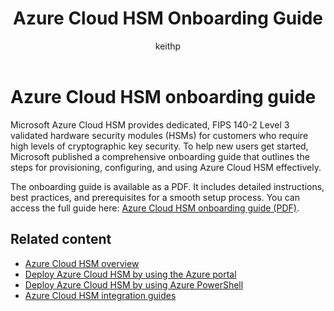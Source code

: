 ﻿---
title: Azure Cloud HSM Onboarding Guide
description: Learn how to provision, configure, and use Azure Cloud HSM with this comprehensive onboarding guide.
author: keithp
manager: keithp
ms.service: azure-cloud-hsm
ms.topic: overview
ms.date: 03/20/2025
ms.author: keithp

#Customer Intent: As an IT pro decision-maker, I want to provide a detailed onboarding guide to help customers provision, configure, and use Azure Cloud HSM effectively.
---

# Azure Cloud HSM onboarding guide

Microsoft Azure Cloud HSM provides dedicated, FIPS 140-2 Level 3 validated hardware security modules (HSMs) for customers who require high levels of cryptographic key security. To help new users get started, Microsoft published a comprehensive onboarding guide that outlines the steps for provisioning, configuring, and using Azure Cloud HSM effectively.

The onboarding guide is available as a PDF. It includes detailed instructions, best practices, and prerequisites for a smooth setup process. You can access the full guide here: [Azure Cloud HSM onboarding guide (PDF)](https://github.com/microsoft/MicrosoftAzureCloudHSM/blob/main/OnboardingGuides/Azure%20Cloud%20HSM%20Onboarding.pdf).

## Related content

- [Azure Cloud HSM overview](overview.md)
- [Deploy Azure Cloud HSM by using the Azure portal](quickstart-portal.md)
- [Deploy Azure Cloud HSM by using Azure PowerShell](quickstart-powershell.md)
- [Azure Cloud HSM integration guides](integration-guides.md)